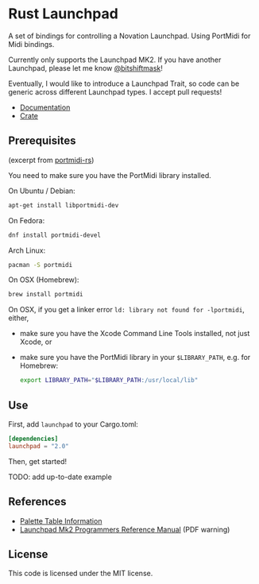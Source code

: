 # Rust Launchpad

A set of bindings for controlling a Novation Launchpad. Using PortMidi for Midi bindings.

Currently only supports the Launchpad MK2. If you have another Launchpad, please let me know [@bitshiftmask](https://twitter.com/bitshiftmask)!

Eventually, I would like to introduce a Launchpad Trait, so code can be generic across different Launchpad types. I accept pull requests!

* [Documentation](https://docs.rs/launchpad/0.1.0/launchpad/)
* [Crate](https://crates.io/crates/launchpad)

## Prerequisites

(excerpt from [portmidi-rs](https://github.com/musitdev/portmidi-rs))

You need to make sure you have the PortMidi library installed.

On Ubuntu / Debian:
```sh
apt-get install libportmidi-dev
```

On Fedora:
```sh
dnf install portmidi-devel
```

Arch Linux:
```sh
pacman -S portmidi
```

On OSX (Homebrew):
```sh
brew install portmidi
```
On OSX, if you get a linker error `ld: library not found for -lportmidi`, either,
 - make sure you have the Xcode Command Line Tools installed, not just Xcode, or
 - make sure you have the PortMidi library in your `$LIBRARY_PATH`, e.g. for Homebrew:

   ```sh
   export LIBRARY_PATH="$LIBRARY_PATH:/usr/local/lib"
   ```

## Use

First, add `launchpad` to your Cargo.toml:

```toml
[dependencies]
launchpad = "2.0"
```

Then, get started!

TODO: add up-to-date example

## References
* [Palette Table Information](http://launchpaddr.com/mk2palette/)
* [Launchpad Mk2 Programmers Reference Manual](https://resource.novationmusic.com/sites/default/files/novation/downloads/10598/launchpad-pro-programmers-reference-guide_0.pdf) (PDF warning)

## License

This code is licensed under the MIT license.

